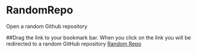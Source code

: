 # RandomRepo
Open a random Github repository

##Drag the link to your bookmark bar.
When you click on the link you will be redirected to a random GitHub repository 
[Random Repo](https://github.com/RyanDavison/RandomRepo/JAVASCRIPT/random_src.html)
